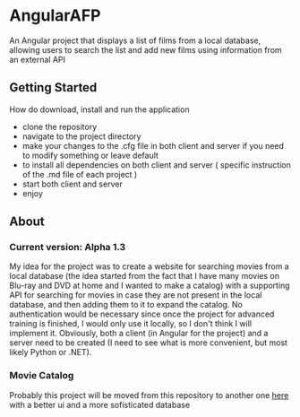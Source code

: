 # AngularAFP
An Angular project that displays a list of films from a local database, allowing users to search the list and add new films using information from an external API

## Getting Started
How do download, install and run the application

- clone the repository
- navigate to the project directory
- make your changes to the .cfg file in both client and server if you need to modify something or leave default
- to install all dependencies on both client and server ( specific instruction of the .md file of each project )
- start both client and server
- enjoy

## About
### Current version: Alpha 1.3

My idea for the project was to create a website for searching movies from a local database (the idea started from the fact that I have many movies on Blu-ray and DVD at home and I wanted to make a catalog) with a supporting API for searching for movies in case they are not present in the local database, and then adding them to it to expand the catalog. No authentication would be necessary since once the project for advanced training is finished, I would only use it locally, so I don't think I will implement it. Obviously, both a client (in Angular for the project) and a server need to be created (I need to see what is more convenient, but most likely Python or .NET).

### Movie Catalog
Probably this project will be moved from this repository to another one [here](https://github.com/KemonoBAT4/Movie-Catalog) with a better ui and a more sofisticated database
